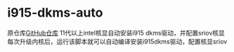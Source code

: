 # i915-dkms-auto
原仓库[GitHub仓库](https://github.com/strongtz/i915-sriov-dkms) 
11代以上intel核显自动安装i915 dkms驱动，并配置sriov核显
每次升级内核后，运行该脚本就可以自动编译安装i915dkms驱动，配置核显sriov

